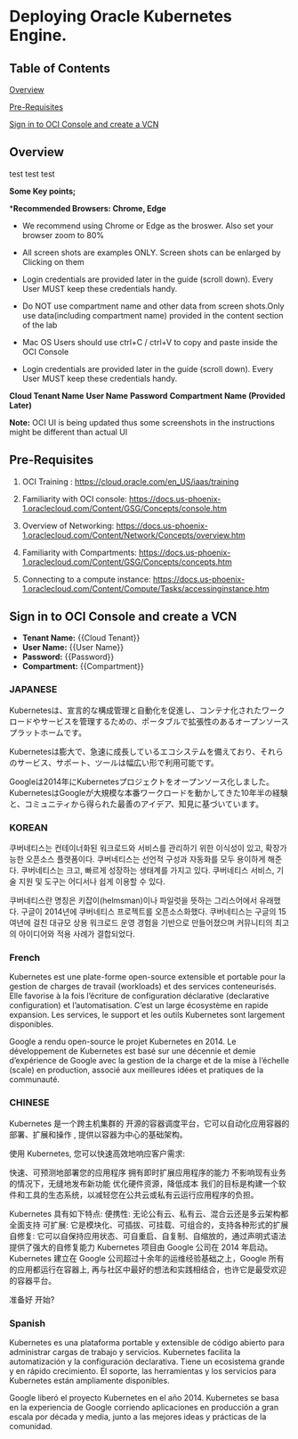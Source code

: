 # Deploying Oracle Kubernetes Engine.

## Table of Contents

[Overview](#overview)

[Pre-Requisites](#pre-requisites)

[Sign in to OCI Console and create a VCN](#sign-in-to-oci-console-and-create-a-vcn)

## Overview

test test test

**Some Key points;**

***Recommended Browsers: Chrome, Edge**

- We recommend using Chrome or Edge as the broswer. Also set your browser zoom to 80%

- All screen shots are examples ONLY. Screen shots can be enlarged by Clicking on them

- Login credentials are provided later in the guide (scroll down). Every User MUST keep these credentials handy.

- Do NOT use compartment name and other data from screen shots.Only use  data(including compartment name) provided in the content section of the lab

- Mac OS Users should use ctrl+C / ctrl+V to copy and paste inside the OCI Console

- Login credentials are provided later in the guide (scroll down). Every User MUST keep these credentials handy.

**Cloud Tenant Name**
**User Name**
**Password**
**Compartment Name (Provided Later)**

**Note:** OCI UI is being updated thus some screenshots in the instructions might be different than actual UI

## Pre-Requisites

1. OCI Training : https://cloud.oracle.com/en_US/iaas/training

2. Familiarity with OCI console: https://docs.us-phoenix-1.oraclecloud.com/Content/GSG/Concepts/console.htm

3. Overview of Networking: https://docs.us-phoenix-1.oraclecloud.com/Content/Network/Concepts/overview.htm

4. Familiarity with Compartments: https://docs.us-phoenix-1.oraclecloud.com/Content/GSG/Concepts/concepts.htm

5. Connecting to a compute instance: https://docs.us-phoenix-1.oraclecloud.com/Content/Compute/Tasks/accessinginstance.htm

## Sign in to OCI Console and create a VCN

* **Tenant Name:** {{Cloud Tenant}}
* **User Name:** {{User Name}}
* **Password:** {{Password}}
* **Compartment:** {{Compartment}}

### JAPANESE

Kubernetesは、宣言的な構成管理と自動化を促進し、コンテナ化されたワークロードやサービスを管理するための、ポータブルで拡張性のあるオープンソースプラットホームです。

Kubernetesは膨大で、急速に成長しているエコシステムを備えており、それらのサービス、サポート、ツールは幅広い形で利用可能です。

Googleは2014年にKubernetesプロジェクトをオープンソース化しました。KubernetesはGoogleが大規模な本番ワークロードを動かしてきた10年半の経験と、コミュニティから得られた最善のアイデア、知見に基づいています。


### KOREAN

쿠버네티스는 컨테이너화된 워크로드와 서비스를 관리하기 위한 이식성이 있고, 확장가능한 오픈소스 플랫폼이다. 쿠버네티스는 선언적 구성과 자동화를 모두 용이하게 해준다. 쿠버네티스는 크고, 빠르게 성장하는 생태계를 가지고 있다. 쿠버네티스 서비스, 기술 지원 및 도구는 어디서나 쉽게 이용할 수 있다.

쿠버네티스란 명칭은 키잡이(helmsman)이나 파일럿을 뜻하는 그리스어에서 유래했다. 구글이 2014년에 쿠버네티스 프로젝트를 오픈소스화했다. 쿠버네티스는 구글의 15여년에 걸친 대규모 상용 워크로드 운영 경험을 기반으로 만들어졌으며 커뮤니티의 최고의 아이디어와 적용 사례가 결합되었다.


### French
Kubernetes est une plate-forme open-source extensible et portable pour la gestion de charges de travail (workloads) et des services conteneurisés. Elle favorise à la fois l’écriture de configuration déclarative (declarative configuration) et l’automatisation. C’est un large écosystème en rapide expansion. Les services, le support et les outils Kubernetes sont largement disponibles.

Google a rendu open-source le projet Kubernetes en 2014. Le développement de Kubernetes est basé sur une décennie et demie d’expérience de Google avec la gestion de la charge et de la mise à l’échelle (scale) en production, associé aux meilleures idées et pratiques de la communauté.

### CHINESE

Kubernetes 是一个跨主机集群的 开源的容器调度平台，它可以自动化应用容器的部署、扩展和操作 , 提供以容器为中心的基础架构。

使用 Kubernetes, 您可以快速高效地响应客户需求:

快速、可预测地部署您的应用程序
拥有即时扩展应用程序的能力
不影响现有业务的情况下，无缝地发布新功能
优化硬件资源，降低成本
我们的目标是构建一个软件和工具的生态系统，以减轻您在公共云或私有云运行应用程序的负担。

Kubernetes 具有如下特点:
便携性: 无论公有云、私有云、混合云还是多云架构都全面支持
可扩展: 它是模块化、可插拔、可挂载、可组合的，支持各种形式的扩展
自修复: 它可以自保持应用状态、可自重启、自复制、自缩放的，通过声明式语法提供了强大的自修复能力
Kubernetes 项目由 Google 公司在 2014 年启动。Kubernetes 建立在 Google 公司超过十余年的运维经验基础之上，Google 所有的应用都运行在容器上, 再与社区中最好的想法和实践相结合，也许它是最受欢迎的容器平台。

准备好 开始?

### Spanish

Kubernetes es una plataforma portable y extensible de código abierto para administrar cargas de trabajo y servicios. Kubernetes facilita la automatización y la configuración declarativa. Tiene un ecosistema grande y en rápido crecimiento. El soporte, las herramientas y los servicios para Kubernetes están ampliamente disponibles.

Google liberó el proyecto Kubernetes en el año 2014. Kubernetes se basa en la experiencia de Google corriendo aplicaciones en producción a gran escala por década y media, junto a las mejores ideas y prácticas de la comunidad.


